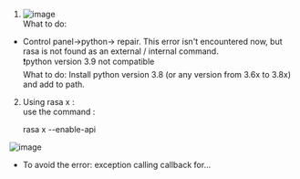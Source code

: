 1. ![image](https://user-images.githubusercontent.com/64036955/128819481-b27567fd-62a3-48ec-93a5-798760ae4986.png)   
What to do:  
- Control panel->python-> repair.
 This error isn't encountered now, but rasa is not found as an external / internal command.  
 ❗python version 3.9 not compatible   
 What to do: Install python version 3.8 (or any version from 3.6x to 3.8x) and add to path.
 
 2. Using  rasa x :   
  use the command :
 
      rasa x --enable-api   
   
   
   ![image](https://user-images.githubusercontent.com/64036955/132681666-fa69c095-ba4a-4b29-9557-89e558f846d1.png)

- To avoid the error: exception calling callback for...
     
